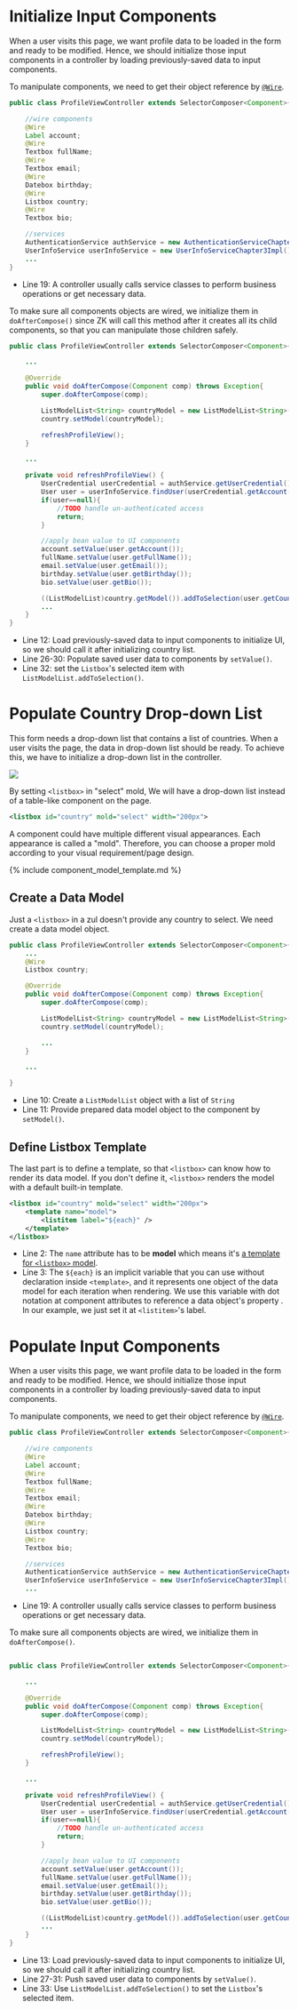 # Initialize Input Components
When a user visits this page, we want profile data to be loaded in
the form and ready to be modified. Hence, we should initialize those
input components in a controller by loading previously-saved data to input components.

To manipulate components, we need to get their object reference by [`@Wire`](https://www.zkoss.org/wiki/ZK_Developer%27s_Reference/MVC/Controller/Wire_Components).

```java
public class ProfileViewController extends SelectorComposer<Component>{

    //wire components
    @Wire
    Label account;
    @Wire
    Textbox fullName;
    @Wire
    Textbox email;
    @Wire
    Datebox birthday;
    @Wire
    Listbox country;
    @Wire
    Textbox bio;

    //services
    AuthenticationService authService = new AuthenticationServiceChapter3Impl();
    UserInfoService userInfoService = new UserInfoServiceChapter3Impl();
    ...
}
```
-  Line 19: A controller usually calls service classes to perform business operations or get necessary data.



To make sure all components objects are wired, we initialize them in `doAfterCompose()` since ZK will call this method after it creates all its child components, so that you can manipulate those children safely.
``` java
public class ProfileViewController extends SelectorComposer<Component>{

    ...

    @Override
    public void doAfterCompose(Component comp) throws Exception{
        super.doAfterCompose(comp);

        ListModelList<String> countryModel = new ListModelList<String>(CommonInfoService.getCountryList());
        country.setModel(countryModel);

        refreshProfileView();
    }

    ...

    private void refreshProfileView() {
        UserCredential userCredential = authService.getUserCredential();
        User user = userInfoService.findUser(userCredential.getAccount());
        if(user==null){
            //TODO handle un-authenticated access
            return;
        }

        //apply bean value to UI components
        account.setValue(user.getAccount());
        fullName.setValue(user.getFullName());
        email.setValue(user.getEmail());
        birthday.setValue(user.getBirthday());
        bio.setValue(user.getBio());

        ((ListModelList)country.getModel()).addToSelection(user.getCountry());
        ...
    }
}
```
-   Line 12: Load previously-saved data to input components to initialize UI, so we should call it after initializing country list.
-   Line 26-30: Populate saved user data to components by `setValue()`.
-   Line 32: set the `Listbox`'s selected item with `ListModelList.addToSelection()`.


# Populate Country Drop-down List
This form needs a drop-down list that contains a list of countries. When a user visits the page, the data in drop-down list should
be ready. To achieve this, we have to initialize a drop-down list in the
controller.

![ ](/essential/images/ze-ch5-collection.png)


By setting `<listbox>` in "select" mold, We will have a drop-down list instead of a table-like component on the page.

```xml
<listbox id="country" mold="select" width="200px">
```
A component could have multiple different visual appearances. Each appearance is called a "mold". Therefore, you can choose a proper mold according to your visual requirement/page design.


{% include component_model_template.md %}


## Create a Data Model
Just a `<listbox>` in a zul doesn't provide any country to select. We need create a data model object.


``` java
public class ProfileViewController extends SelectorComposer<Component>{
    ...
    @Wire
    Listbox country;

    @Override
    public void doAfterCompose(Component comp) throws Exception{
        super.doAfterCompose(comp);

        ListModelList<String> countryModel = new ListModelList<String>(CommonInfoService.getCountryList());
        country.setModel(countryModel);

        ...
    }

    ...

}
```

-   Line 10: Create a `ListModelList` object with a list of `String`
-   Line 11: Provide prepared data model object to the component by
    `setModel()`.

## Define Listbox Template
The last part is to define a template, so that `<listbox>` can know how to render its data model. If you don't define it, `<listbox>` renders the model with a default built-in template.


```xml
<listbox id="country" mold="select" width="200px">
    <template name="model">
        <listitem label="${each}" />
    </template>
</listbox>
```
- Line 2: The `name` attribute has to be **model** which means it's  [a template for `<listbox>` model](https://www.zkoss.org/wiki/ZK%20Developer's%20Reference/MVC/View/Template/Listbox%20Template).
-   Line 3: The `${each}` is an implicit variable that you can use
    without declaration inside `<template>`, and it represents one object of the data model for each iteration when rendering. We use
    this variable with dot notation at component attributes to reference a data object's property . In our example, we just set it at `<listitem>`'s label.

# Populate Input Components
When a user visits this page, we want profile data to be loaded in
the form and ready to be modified. Hence, we should initialize those
input components in a controller by loading previously-saved data to input components.

To manipulate components, we need to get their object reference by [`@Wire`](https://www.zkoss.org/wiki/ZK_Developer%27s_Reference/MVC/Controller/Wire_Components).

```java
public class ProfileViewController extends SelectorComposer<Component>{

    //wire components
    @Wire
    Label account;
    @Wire
    Textbox fullName;
    @Wire
    Textbox email;
    @Wire
    Datebox birthday;
    @Wire
    Listbox country;
    @Wire
    Textbox bio;

    //services
    AuthenticationService authService = new AuthenticationServiceChapter3Impl();
    UserInfoService userInfoService = new UserInfoServiceChapter3Impl();
    ...
```
-  Line 19: A controller usually calls service classes to perform business operations or get necessary data.



To make sure all components objects are wired, we initialize them in `doAfterCompose()`.
``` java

public class ProfileViewController extends SelectorComposer<Component>{

    ...

    @Override
    public void doAfterCompose(Component comp) throws Exception{
        super.doAfterCompose(comp);

        ListModelList<String> countryModel = new ListModelList<String>(CommonInfoService.getCountryList());
        country.setModel(countryModel);

        refreshProfileView();
    }

    ...

    private void refreshProfileView() {
        UserCredential userCredential = authService.getUserCredential();
        User user = userInfoService.findUser(userCredential.getAccount());
        if(user==null){
            //TODO handle un-authenticated access
            return;
        }

        //apply bean value to UI components
        account.setValue(user.getAccount());
        fullName.setValue(user.getFullName());
        email.setValue(user.getEmail());
        birthday.setValue(user.getBirthday());
        bio.setValue(user.getBio());

        ((ListModelList)country.getModel()).addToSelection(user.getCountry());
        ...
    }
}
```
-   Line 13: Load previously-saved data to input components to initialize UI, so we should call it after initializing country list.
-   Line 27-31: Push saved user data to components by `setValue()`.
-   Line 33: Use `ListModelList.addToSelection()` to set the
    `Listbox`'s selected item.
